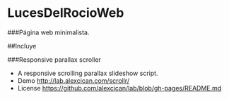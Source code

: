 LucesDelRocioWeb
================
###Página web minimalista. 


##Incluye

###Responsive parallax scroller
* A responsive scrolling parallax slideshow script.
* Demo
   http://lab.alexcican.com/scrollr/
* License
   https://github.com/alexcican/lab/blob/gh-pages/README.md
	
	
